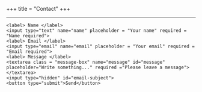 +++
title = "Contact"
+++

---
<link rel="stylesheet" type="text/css" href="contact-form.css">

<form action="https://getform.io/f/3da501bd-9d71-4720-bf39-a78d159bf594" method="POST" target = "_blank">

    <label> Name </label>
    <input type="text" name="name" placeholder = "Your name" required = "Name required">
    <label> Email </label>
    <input type="email" name="email" placeholder = "Your email" required = "Email required">
    <label> Message </label>
    <textarea class = "message-box" name="message" id="message" placeholder="Write something..." required ="Please leave a message"></textarea>
    <input type="hidden" id="email-subject">
    <button type="submit">Send</button>

</form>








